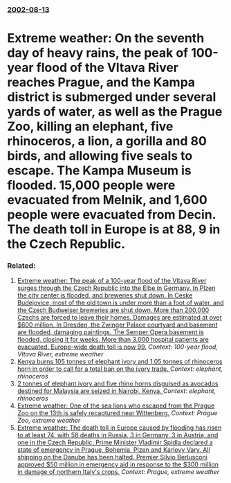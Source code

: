 ### [2002-08-13](/news/2002/08/13/index.md)

#  Extreme weather: On the seventh day of heavy rains, the peak of 100-year flood of the Vltava River reaches Prague, and the Kampa district is submerged under several yards of water, as well as the Prague Zoo, killing an elephant, five rhinoceros, a lion, a gorilla and 80 birds, and allowing five seals to escape. The Kampa Museum is flooded. 15,000 people were evacuated from Melnik, and 1,600 people were evacuated from Decin. The death toll in Europe is at 88, 9 in the Czech Republic.




### Related:

1. [ Extreme weather: The peak of a 100-year flood of the Vltava River surges through the Czech Republic into the Elbe in Germany. In Plzen the city center is flooded, and breweries shut down. In Ceske Budejovice, most of the old town is under more than a foot of water, and the Czech Budweiser breweries are shut down. More than 200,000 Czechs are forced to leave their homes. Damages are estimated at over $600 million. In Dresden, the Zwinger Palace courtyard and basement are flooded, damaging paintings. The Semper Opera basement is flooded, closing it for weeks. More than 3,000 hospital patients are evacuated. Europe-wide death toll is now 99.](/news/2002/08/14/extreme-weather-the-peak-of-a-100-year-flood-of-the-vltava-river-surges-through-the-czech-republic-into-the-elbe-in-germany-in-plzea-the.md) _Context: 100-year flood, Vltava River, extreme weather_
2. [Kenya burns 105 tonnes of elephant ivory and 1.05 tonnes of rhinoceros horn in order to call for a total ban on the ivory trade. ](/news/2016/04/30/kenya-burns-105-tonnes-of-elephant-ivory-and-1-05-tonnes-of-rhinoceros-horn-in-order-to-call-for-a-total-ban-on-the-ivory-trade.md) _Context: elephant, rhinoceros_
3. [2 tonnes of elephant ivory and five rhino horns disguised as avocados destined for Malaysia are seized in Nairobi, Kenya. ](/news/2010/08/23/2-tonnes-of-elephant-ivory-and-five-rhino-horns-disguised-as-avocados-destined-for-malaysia-are-seized-in-nairobi-kenya.md) _Context: elephant, rhinoceros_
4. [ Extreme weather: One of the sea lions who escaped from the Prague Zoo on the 13th is safely recaptured near Wittenberg.](/news/2002/08/18/extreme-weather-one-of-the-sea-lions-who-escaped-from-the-prague-zoo-on-the-13th-is-safely-recaptured-near-wittenberg.md) _Context: Prague Zoo, extreme weather_
5. [ Extreme weather: The death toll in Europe caused by flooding has risen to at least 74, with 58 deaths in Russia, 3 in Germany, 3 in Austria, and one in the Czech Republic. Prime Minister Vladimir Spidla declared a state of emergency in Prague, Bohemia, Plzen and Karlovy Vary. All shipping on the Danube has been halted. Premier Silvio Berlusconi approved $50 million in emergency aid in response to the $300 million in damage of northern Italy's crops.](/news/2002/08/12/extreme-weather-the-death-toll-in-europe-caused-by-flooding-has-risen-to-at-least-74-with-58-deaths-in-russia-3-in-germany-3-in-austria.md) _Context: Prague, extreme weather_
